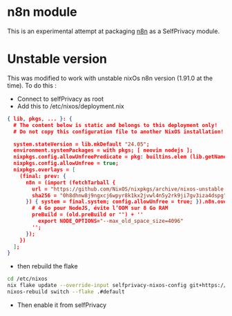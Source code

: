 # n8n module

This is an experimental attempt at packaging [n8n](https://github.com/n8n-io/n8n) as a SelfPrivacy module.


# Unstable version

This was modified to work with unstable nixOs n8n version (1.91.0 at the time).
To do this :
 - Connect to selfPrivacy as root
 - Add this to /etc/nixos/deployment.nix
``` json
{ lib, pkgs, ... }: {
  # The content below is static and belongs to this deployment only!
  # Do not copy this configuration file to another NixOS installation!

  system.stateVersion = lib.mkDefault "24.05";
  environment.systemPackages = with pkgs; [ neovim nodejs ];
  nixpkgs.config.allowUnfreePredicate = pkg: builtins.elem (lib.getName pkg) [ "n8n" ];
  nixpkgs.config.allowUnfree = true;
  nixpkgs.overlays = [
    (final: prev: {
      n8n = (import (fetchTarball {
        url = "https://github.com/NixOS/nixpkgs/archive/nixos-unstable.tar.gz";
        sha256 = "0h8dhnw8j9ngxcj6wpyr8k1kx2jvwl4n5y2rk9ji7gv3iza4dspg";
      }) { system = final.system; config.allowUnfree = true; }).n8n.overrideAttrs (old: {
        # 4 Go pour NodeJS, évite l’OOM sur 8 Go RAM
        preBuild = (old.preBuild or "") + ''
          export NODE_OPTIONS="--max_old_space_size=4096"
        '';
      });
    })
  ];
}
```

 - then rebuild the flake
``` sh
cd /etc/nixos
nix flake update --override-input selfprivacy-nixos-config git+https://git.selfprivacy.org/SelfPrivacy/selfprivacy-nixos-config.git?ref=flakes
nixos-rebuild switch --flake .#default
```

 - Then enable it from selfPrivacy 

